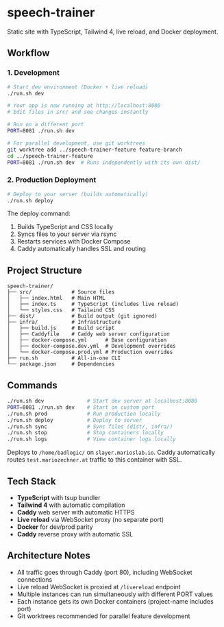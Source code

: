 # speech-trainer

Static site with TypeScript, Tailwind 4, live reload, and Docker deployment.

## Workflow

### 1. Development

```bash
# Start dev environment (Docker + live reload)
./run.sh dev

# Your app is now running at http://localhost:8080
# Edit files in src/ and see changes instantly

# Run on a different port
PORT=8081 ./run.sh dev

# For parallel development, use git worktrees
git worktree add ../speech-trainer-feature feature-branch
cd ../speech-trainer-feature
PORT=8081 ./run.sh dev  # Runs independently with its own dist/
```

### 2. Production Deployment

```bash
# Deploy to your server (builds automatically)
./run.sh deploy
```

The deploy command:
1. Builds TypeScript and CSS locally
2. Syncs files to your server via rsync
3. Restarts services with Docker Compose
4. Caddy automatically handles SSL and routing

## Project Structure

```
speech-trainer/
├── src/             # Source files
│   ├── index.html   # Main HTML
│   ├── index.ts     # TypeScript (includes live reload)
│   └── styles.css   # Tailwind CSS
├── dist/            # Build output (git ignored)
├── infra/           # Infrastructure
│   ├── build.js     # Build script
│   ├── Caddyfile    # Caddy web server configuration
│   ├── docker-compose.yml      # Base configuration
│   ├── docker-compose.dev.yml  # Development overrides
│   └── docker-compose.prod.yml # Production overrides
├── run.sh           # All-in-one CLI
└── package.json     # Dependencies
```

## Commands

```bash
./run.sh dev              # Start dev server at localhost:8080
PORT=8081 ./run.sh dev    # Start on custom port
./run.sh prod             # Run production locally
./run.sh deploy           # Deploy to server
./run.sh sync             # Sync files (dist/, infra/)
./run.sh stop             # Stop containers locally
./run.sh logs             # View container logs locally
```

Deploys to `/home/badlogic/` on `slayer.marioslab.io`. Caddy automatically routes `test.mariozechner.at` traffic to this container with SSL.

## Tech Stack

- **TypeScript** with tsup bundler
- **Tailwind 4** with automatic compilation
- **Caddy** web server with automatic HTTPS
- **Live reload** via WebSocket proxy (no separate port)
- **Docker** for dev/prod parity
- **Caddy** reverse proxy with automatic SSL

## Architecture Notes

- All traffic goes through Caddy (port 80), including WebSocket connections
- Live reload WebSocket is proxied at `/livereload` endpoint
- Multiple instances can run simultaneously with different PORT values
- Each instance gets its own Docker containers (project-name includes port)
- Git worktrees recommended for parallel feature development